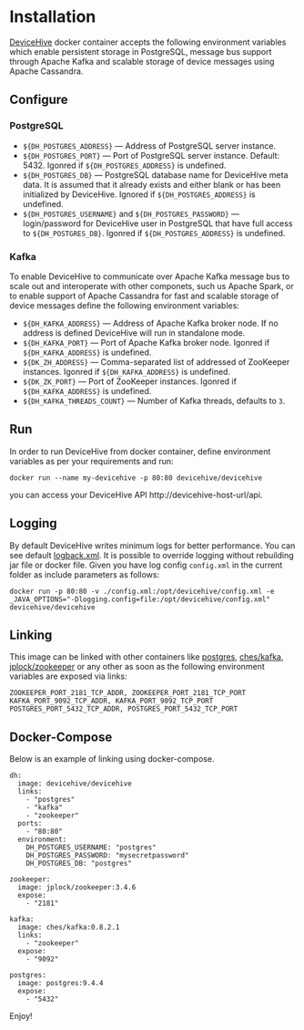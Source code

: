 # Installation
[DeviceHive](https://github.com/devicehive/devicehive-java-server) docker container accepts the following environment variables which enable persistent storage in PostgreSQL, message bus support through Apache Kafka and scalable storage of device messages using Apache Cassandra.

## Configure 
### PostgreSQL
* ```${DH_POSTGRES_ADDRESS}``` — Address of PostgreSQL server instance. 
* ```${DH_POSTGRES_PORT}``` — Port of PostgreSQL server instance. Default: 5432. Igonred if ```${DH_POSTGRES_ADDRESS}``` is undefined.
* ```${DH_POSTGRES_DB}``` — PostgreSQL database name for DeviceHive meta data. It is assumed that it already exists and either blank or has been initialized by DeviceHive. Ignored if ```${DH_POSTGRES_ADDRESS}``` is undefined.
* ```${DH_POSTGRES_USERNAME}``` and ```${DH_POSTGRES_PASSWORD}``` — login/password for DeviceHive user in PostgreSQL that have full access to ```${DH_POSTGRES_DB}```. Igonred if  ```${DH_POSTGRES_ADDRESS}``` is undefined.

### Kafka
To enable DeviceHive to communicate over Apache Kafka message bus to scale out and interoperate with other componets, such us Apache Spark, or to enable support of Apache Cassandra for fast and scalable storage of device messages define the following environment variables:
* ```${DH_KAFKA_ADDRESS}``` — Address of Apache Kafka broker node. If no address is defined DeviceHive will run in standalone mode.
* ```${DH_KAFKA_PORT}``` — Port of Apache Kafka broker node. Igonred if ```${DH_KAFKA_ADDRESS}``` is undefined.
* ```${DK_ZH_ADDRESS}``` — Comma-separated list of addressed of ZooKeeper instances. Igonred if ```${DH_KAFKA_ADDRESS}``` is undefined.
* ```${DK_ZK_PORT}``` — Port of ZooKeeper instances. Igonred if ```${DH_KAFKA_ADDRESS}``` is undefined.
* ```${DH_KAFKA_THREADS_COUNT}``` — Number of Kafka threads, defaults to ```3```. 

## Run
In order to run DeviceHive from docker container, define environment variables as per your requirements and run:
```
docker run --name my-devicehive -p 80:80 devicehive/devicehive
```
you can access your DeviceHive API http://devicehive-host-url/api. 


## Logging
By default DeviceHive writes minimum logs for better performance. You can see default [logback.xml](https://github.com/devicehive/devicehive-java-server/blob/development/src/main/resources/logback.xml).
It is possible to override logging without rebuilding jar file or docker file. Given you have log config `config.xml` in the current folder as include parameters as follows:
```
docker run -p 80:80 -v ./config.xml:/opt/devicehive/config.xml -e _JAVA_OPTIONS="-Dlogging.config=file:/opt/devicehive/config.xml" devicehive/devicehive
```

## Linking

[postgres]: https://hub.docker.com/_/postgres/ "postgres"
[ches/kafka]: https://hub.docker.com/r/ches/kafka/ "ches/kafka"
[jplock/zookeeper]: https://hub.docker.com/r/jplock/zookeeper/ "jplock/zookeeper"

This image can be linked with other containers like [postgres], [ches/kafka], [jplock/zookeeper] or any other as soon as the following environment variables are exposed via links:
```
ZOOKEEPER_PORT_2181_TCP_ADDR, ZOOKEEPER_PORT_2181_TCP_PORT
KAFKA_PORT_9092_TCP_ADDR, KAFKA_PORT_9092_TCP_PORT
POSTGRES_PORT_5432_TCP_ADDR, POSTGRES_PORT_5432_TCP_PORT
```

## Docker-Compose

Below is an example of linking using docker-compose.
```
dh: 
  image: devicehive/devicehive
  links:
    - "postgres"
    - "kafka"
    - "zookeeper"
  ports:
    - "80:80"
  environment:
    DH_POSTGRES_USERNAME: "postgres"
    DH_POSTGRES_PASSWORD: "mysecretpassword"
    DH_POSTGRES_DB: "postgres"

zookeeper:
  image: jplock/zookeeper:3.4.6
  expose:
    - "2181"

kafka:
  image: ches/kafka:0.8.2.1
  links:
    - "zookeeper"
  expose:
    - "9092"

postgres: 
  image: postgres:9.4.4
  expose:
    - "5432"
```

Enjoy!




